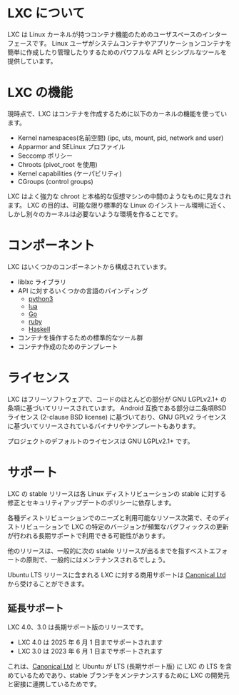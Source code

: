# LXC について <!-- What's LXC? -->

<!--
LXC is a userspace interface for the Linux kernel containment features.
Through a powerful API and simple tools, it lets Linux users easily create
and manage system or application containers.
-->
LXC は Linux カーネルが持つコンテナ機能のためのユーザスペースのインターフェースです。
Linux ユーザがシステムコンテナやアプリケーションコンテナを簡単に作成したり管理したりするためのパワフルな API とシンプルなツールを提供しています。

# LXC の機能 <!-- Features -->

<!--
Current LXC uses the following kernel features to contain processes:
-->
現時点で、LXC はコンテナを作成するために以下のカーネルの機能を使っています。

 * Kernel namespaces(名前空間) (ipc, uts, mount, pid, network and user)<!-- Kernel namespaces (ipc, uts, mount, pid, network and user) -->
 * Apparmor and SELinux プロファイル <!-- Apparmor and SELinux profiles -->
 * Seccomp ポリシー <!-- Seccomp policies -->
 * Chroots (pivot\_root を使用) <!-- Chroots (using pivot\_root) -->
 * Kernel capabilities (ケーパビリティ) <!-- Kernel capabilities -->
 * CGroups (control groups)

<!--
LXC containers are often considered as something in the middle between a chroot and
a full fledged virtual machine. The goal of LXC is to create an environment as close as possible
to a standard Linux installation but without the need for a separate kernel.
-->
LXC はよく強力な chroot と本格的な仮想マシンの中間のようなものに見なされます。
LXC の目的は、可能な限り標準的な Linux のインストール環境に近く、しかし別々のカーネルは必要ないような環境を作ることです。 

# コンポーネント <!-- Components -->

<!--
LXC is currently made of a few separate components:
-->
LXC はいくつかのコンポーネントから構成されています。 

 * liblxc ライブラリ <!-- The liblxc library -->
 * API に対するいくつかの言語のバインディング <!-- Several language bindings for the API: -->
    * [python3](https://github.com/lxc/python3-lxc)
    * [lua](https://github.com/lxc/lua-lxc)
    * [Go](https://github.com/lxc/go-lxc)
    * [ruby](https://github.com/lxc/ruby-lxc)
    * [Haskell](https://github.com/fizruk/lxc)
 * コンテナを操作するための標準的なツール群<!-- A set of standard tools to control the containers -->
 * コンテナ作成のためのテンプレート <!-- Distribution container templates -->

# ライセンス <!-- Licensing -->
<!--
LXC is free software, most of the code is released under the terms of the GNU LGPLv2.1+ license,
some Android compatibility bits are released under a standard 2-clause BSD license
and some binaries and templates are released under the GNU GPLv2 license.
-->
LXC はフリーソフトウェアで、コードのほとんどの部分が GNU LGPLv2.1+ の条項に基づいてリリースされています。
Android 互換である部分は二条項BSDライセンス (2-clause BSD license) に基づいており、GNU GPLv2 ライセンスに基づいてリリースされているバイナリやテンプレートもあります。 

<!--
The default license for the project is the GNU LGPLv2.1+.
-->
プロジェクトのデフォルトのライセンスは GNU LGPLv2.1+ です。

# サポート <!-- Support -->

<!--
LXC's stable release support relies on the Linux distributions
and their own commitment to pushing stable fixes and security updates.
-->
LXC の stable リリースは各 Linux ディストリビューションの stable に対する修正とセキュリティアップデートのポリシーに依存します。

<!--
Based on the needs and available resources from the various distributions,
specific versions of LXC can enjoy long term support with frequent bugfix updates.
-->
各種ディストリビューションでのニーズと利用可能なリソース次第で、そのディストリビューションで LXC の特定のバージョンが頻繁なバグフィックスの更新が行われる長期サポートで利用できる可能性があります。

<!--
Other releases will typically be maintained on a best effort basis which
typically means until the next stable release is out.
-->
他のリリースは、一般的に次の stable リリースが出るまでを指すベストエフォートの原則で、一般的にはメンテナンスされるでしょう。

<!--
Commercial support for LXC on Ubuntu LTS releases can be obtained from [Canonical Ltd](http://www.canonical.com).
-->
Ubuntu LTS リリースに含まれる LXC に対する商用サポートは [Canonical Ltd](http://www.canonical.com) から受けることができます。

## 延長サポート <!-- Extended support -->

<!--
LXC 4.0 and 3.0 are long term support releases:
 - LXC 4.0 will be supported until June 1st 2025
 - LXC 3.0 will be supported until June 1st 2023
-->
LXC 4.0、3.0 は長期サポート版のリリースです。

 - LXC 4.0 は 2025 年 6 月 1 日までサポートされます
 - LXC 3.0 は 2023 年 6 月 1 日までサポートされます

<!--
This is thanks to [Canonical Ltd](http://www.canonical.com) and Ubuntu who include
the long term support releases of LXC into their own LTS releases and work closely
with LXC upstream to maintain our stable branches.
-->
これは、[Canonical Ltd](http://www.canonical.com) と Ubuntu が LTS (長期サポート版) に LXC の LTS を含めているためであり、stable ブランチをメンテナンスするために LXC の開発元と密接に連携しているためです。
